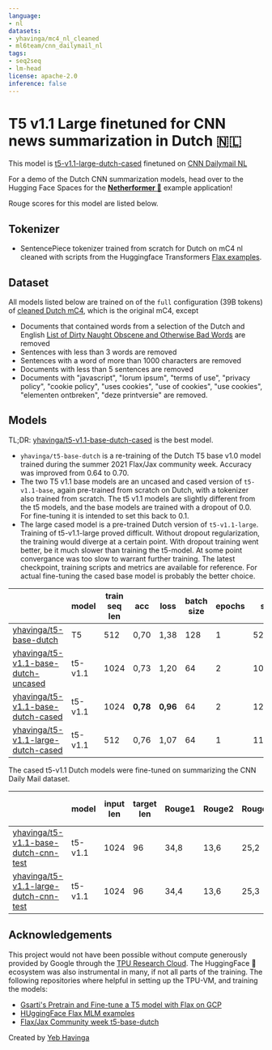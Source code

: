 ```yaml
---
language:
- nl
datasets:
- yhavinga/mc4_nl_cleaned
- ml6team/cnn_dailymail_nl
tags:
- seq2seq
- lm-head
license: apache-2.0
inference: false
---
```


# T5 v1.1 Large finetuned for CNN news summarization in Dutch 🇳🇱

This model is [t5-v1.1-large-dutch-cased](https://huggingface.co/yhavinga/t5-v1.1-large-dutch-cased) finetuned on [CNN Dailymail NL](https://huggingface.co/datasets/ml6team/cnn_dailymail_nl)

For a demo of the Dutch CNN summarization models, head over to the Hugging Face Spaces for
the **[Netherformer 📰](https://huggingface.co/spaces/flax-community/netherformer)** example application!

Rouge scores for this model are listed below.

## Tokenizer

* SentencePiece tokenizer trained from scratch for Dutch on mC4 nl cleaned with scripts from the Huggingface
  Transformers [Flax examples](https://github.com/huggingface/transformers/tree/master/examples/flax/language-modeling).

## Dataset

All models listed below are trained on of the `full` configuration (39B tokens) of
[cleaned Dutch mC4](https://huggingface.co/datasets/yhavinga/mc4_nl_cleaned),
which is the original mC4, except

  * Documents that contained words from a selection of the Dutch and English [List of Dirty Naught Obscene and Otherwise Bad Words](https://github.com/LDNOOBW/List-of-Dirty-Naughty-Obscene-and-Otherwise-Bad-Words) are removed
  * Sentences with less than 3 words are removed
  * Sentences with a word of more than 1000 characters are removed
  * Documents with less than 5 sentences are removed
  * Documents with "javascript", "lorum ipsum", "terms of use", "privacy policy", "cookie policy", "uses cookies",
    "use of cookies", "use cookies", "elementen ontbreken", "deze printversie" are removed.
 
## Models

TL;DR: [yhavinga/t5-v1.1-base-dutch-cased](https://huggingface.co/yhavinga/t5-v1.1-base-dutch-cased) is the best model.

* `yhavinga/t5-base-dutch` is a re-training of the Dutch T5 base v1.0 model trained during the summer 2021
  Flax/Jax community week. Accuracy was improved from 0.64 to 0.70.
* The two T5 v1.1 base models are an uncased and cased version of `t5-v1.1-base`, again pre-trained from scratch on Dutch,
  with a tokenizer also trained from scratch. The t5 v1.1 models are slightly different from the t5 models, and the 
  base models are trained with a dropout of 0.0. For fine-tuning it is intended to set this back to 0.1.
* The large cased model is a pre-trained Dutch version of `t5-v1.1-large`. Training of t5-v1.1-large proved difficult. 
  Without dropout regularization, the training would diverge at a certain point. With dropout training went better,
  be it much slower than training the t5-model. At some point convergance was too slow to warrant further training.
  The latest checkpoint, training scripts and metrics are available for reference. For actual fine-tuning the cased
  base model is probably the better choice.

|                                                                                                   | model   | train seq len | acc      | loss     | batch size | epochs | steps   | dropout | optim     | lr   | duration |
|---------------------------------------------------------------------------------------------------|---------|---------------|----------|----------|------------|--------|---------|---------|-----------|------|----------|
| [yhavinga/t5-base-dutch](https://huggingface.co/yhavinga/t5-base-dutch)                           | T5      | 512           | 0,70     | 1,38     | 128        | 1      | 528481  | 0.1     | adafactor | 5e-3 | 2d 9h    |
| [yhavinga/t5-v1.1-base-dutch-uncased](https://huggingface.co/yhavinga/t5-v1.1-base-dutch-uncased) | t5-v1.1 | 1024          | 0,73     | 1,20     | 64         | 2      | 1014525 | 0.0     | adafactor | 5e-3 | 5d 5h    |
| [yhavinga/t5-v1.1-base-dutch-cased](https://huggingface.co/yhavinga/t5-v1.1-base-dutch-cased)     | t5-v1.1 | 1024          | **0,78** | **0,96** | 64         | 2      | 1210000 | 0.0     | adafactor | 5e-3 | 6d 6h    |
| [yhavinga/t5-v1.1-large-dutch-cased](https://huggingface.co/yhavinga/t5-v1.1-large-dutch-cased)   | t5-v1.1 | 512           | 0,76     | 1,07     | 64         | 1      | 1120000 | 0.1     | adafactor | 5e-3 | 86 13h   |

The cased t5-v1.1 Dutch models were fine-tuned on summarizing the CNN Daily Mail dataset.

|                                                                                                       | model   | input len | target len | Rouge1 | Rouge2 | RougeL | RougeLsum | Test Gen Len | epochs | batch size | steps | duration |
|-------------------------------------------------------------------------------------------------------|---------|-----------|------------|--------|--------|--------|-----------|--------------|--------|------------|-------|----------|
| [yhavinga/t5-v1.1-base-dutch-cnn-test](https://huggingface.co/yhavinga/t5-v1.1-base-dutch-cnn-test)   | t5-v1.1 | 1024      | 96         | 34,8   | 13,6   | 25,2   | 32,1      | 79           | 6      | 64         | 26916 | 2h 40m   |
| [yhavinga/t5-v1.1-large-dutch-cnn-test](https://huggingface.co/yhavinga/t5-v1.1-large-dutch-cnn-test) | t5-v1.1 | 1024      | 96         | 34,4   | 13,6   | 25,3   | 31,7      | 81           | 5      | 16         | 89720 | 11h      |


## Acknowledgements

This project would not have been possible without compute generously provided by Google through the
[TPU Research Cloud](https://sites.research.google/trc/). The HuggingFace 🤗 ecosystem was also
instrumental in many, if not all parts of the training. The following repositories where helpful in setting up the TPU-VM,
and training the models:

* [Gsarti's Pretrain and Fine-tune a T5 model with Flax on GCP](https://github.com/gsarti/t5-flax-gcp)
* [HUggingFace Flax MLM examples](https://github.com/huggingface/transformers/tree/master/examples/flax/language-modeling)
* [Flax/Jax Community week t5-base-dutch](https://huggingface.co/flax-community/t5-base-dutch)

Created by [Yeb Havinga](https://www.linkedin.com/in/yeb-havinga-86530825/)